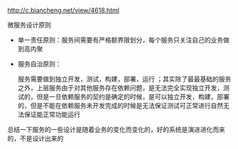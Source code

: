 http://c.biancheng.net/view/4618.html



微服务设计原则

* 单一责任原则：服务间需要有严格额界限划分，每个服务只关注自己的业务做到高内聚

* 服务自治原则：

  服务需要做到独立开发，测试，构建，部署，运行 ；其实除了最最基础的服务之外，上层服务由于对其他服务存在依赖问题，是无法完全实现独立开发，测试的，但是一旦依赖服务的契约是确定的时候，是可以独立开发，构建，部署的，但是不能在依赖服务未开发完成的时候是无法保证测试可正常进行自然无法保证能正常功能运行

总结一下服务的一些设计是随着业务的变化而变化的，好的系统是演进进化而来的，不是设计出来的